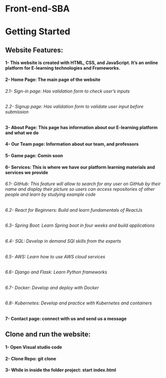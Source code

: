 # Front-end-SBA

# Getting Started
## Website Features: 
#### 1- This website is created with HTML, CSS, and JavaScript. It’s an online platform for E-learning technologies and Frameworks. 
#### 2- Home Page: The main page of the website 
######    2.1- Sign-in page: Has validation form to check user’s inputs
######    2.2- Signup page: Has validation form to validate user input before submission
#### 3- About Page: This page has information about our E-learning platform and what we do
#### 4- Our Team page: Information about our team, and professors
#### 5- Game page: Comin soon
#### 6- Services: This is where we have our platform learning materials and services we provide
######    6.1- GitHub: This feature will allow to search for any user on GitHub by their name and display their picture so users can access repositories of other people and learn by studying example code
######    6.2- React for Beginners: Build and learn fundamentals of ReactJs
######    6.3- Spring Boot: Learn Spring boot in four weeks and build applications
######    6.4- SQL: Develop in demand SQl skills from the experts
######    6.5- AWS: Learn how to use AWS cloud services 
######    6.6- Django and Flask: Learn Python frameworks
######    6.7- Docker: Develop and deploy with Docker
######    6.8- Kubernetes: Develop and practice with Kubernetes and containers
#### 7- Contact page: connect with us and send us a message
## Clone and run the website: 
#### 1-	Open Visual studio code 
#### 2-	Clone Repo: git clone 
#### 3-	While in inside the folder project: start index.html

